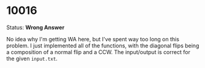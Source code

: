 10016
=====

Status: **Wrong Answer**

No idea why I'm getting WA here, but I've spent way too long on this problem. I just implemented all of the functions, with the diagonal flips being a composition of a normal flip and a CCW. The input/output is correct for the given `input.txt`.
